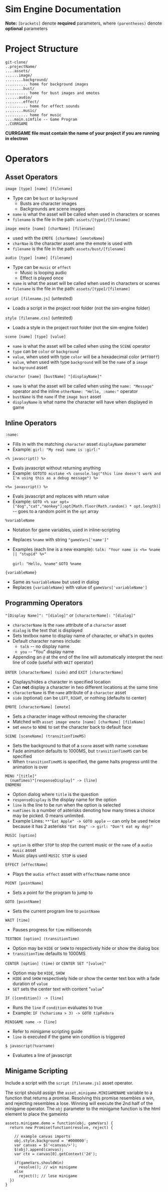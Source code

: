 # Sim Engine Documentation

**Note:** `[brackets]` denote **required** parameters, where `(parentheses)` denote **optional** parameters

# Project Structure

```
git-clone/
..projectName/
....assets/
......image/
........background/
.......... home for background images
........bust/
.......... home for bust images and emotes
......audio/
........effect/
.......... home for effect sounds
........music/
.......... home for music
....main.simfile -- Game Program
..CURRGAME
```

**CURRGAME file must contain the name of your project if you are running in electron**

# Operators

## Asset Operators

`image [type] [name] [filename]`

  * Type can be `bust` or `background`
    * Busts are character images
    * Backgrounds are scene images
  * `name` is what the asset will be called when used in characters or scenes
  * `filename` is the file in the path: `assets/[type]/[filename]`

`image emote [name] [charName] [filename]`

  * used with the `EMOTE [charName] [emoteName]`
  * `charNae` is the character asset ame the emote is used with
  * `filename` is the file in the path: `assets/bust/[filename]`


`audio [type] [name] [filename]`

  * Type can be `music` or `effect`
    * Music is looping audio
    * Effect is played once
  * `name` is what the asset will be called when used in characters or scenes
  * `filename` is the file in the path: `assets/[type]/[filename]`

`script [filename.js]` (untested)

  * Loads a script in the project root folder (not the sim-engine folder)

`style [filename.css]` (untested)

  * Loads a style in the project root folder (not the sim-engine folder)

`scene [name] [type] [value]`

  * `name` is what the asset will be called when using the `SCENE` operator
  * `type` can be `color` or `background`
  * `value`, when used with type `color` will be a hexadecimal color (`#ff00ff`)
  * `value`, when used with type `background` will be the `name` of a `image background` asset

`character [name] [bustName] "[displayName]"`

  * `name` is what the asset will be called when using the `name: "Message"` operator and the inline `otherName: "Hello, :name:"` operator
  * `bustName` is the `name` if the `image bust` asset
  * `displayName` is what name the character will have when displayed in game

## Inline Operators

`:name:`
  
  * Fills in with the matching `character` asset `displayName` parameter
  * Example:
    `girl: "My real name is :girl:"`

`<% javascript() %>`

  * Evals javascript without returning anything
  * Example:
    `GOTOTO mistake <% console.log("this line doesn't work and I'm using this as a debug message") %>`

`<%= javascript() %>`

  * Evals javascript and replaces with return value
  * Example:
    `GOTO <% var opt=["dog","cat","monkey"];opt[Math.floor(Math.random() * opt.length)]` -- goes to a random point in the `opt` array

`%variableName`

  * Notation for game variables, used in inline-scripting
  * Replaces `%name` with string `"gameVars['name']"`
  * Examples (each line is a new example):
    `talk: "Your name is <%= %name || "stupid" %>"`

    `girl: "Hello, %name"`
    `GOTO %name`

`{variableName}`

  * Same as `%variableName` but used in dialog
  * Replaces `{variableName}` with value of `gameVars['variableName']`

## Programming Operators

`"[Display Name]": "[dialog]"` or `[characterName]: "[dialog]"`

  * `characterName` is the `name` attribute of a `character` asset
  * `dialog` is the text that is displayed
  * Sets textbox name to display name of character, or what's in quotes
  * Default character names include:
    * `talk` -- no display name
    * `you` -- "You" display name
  * Appending an `@` at the end of the line will automatically interpret the next line of code (useful with `WAIT` operator)

`ENTER [characterName] (side)` and `EXIT [characterName]`

  * Displays/hides a character in specified location
  * Can **not** display a character in two different locations at the same time
  * `characterName` is the `name` attribute of a `character` asset
  * `side` (optional) can be `LEFT`, `RIGHT`, or nothing (defaults to center)

`EMOTE [characterName] [emote]`

  * Sets a character image without removing the character
  * Matched with `asset image emote [name] [charName] [fileName]`
  * set `emote` to `NONE` to set the character back to default face

`SCENE [sceneName] (transitionTimeMS)`

  * Sets the background to that of a `scene` asset with name `sceneName`
  * Fade animation defaults to 1000MS, but `transitionTimeMS` can be specified
  * When `transitionTimeMS` is specified, the game halts progress until the animation is over

```
MENU "[title]"
  (numTimes)"[responseDisplay]" -> [line]
ENDMENU
```

  * Option dialog where `title` is the question
  * `responseDisplay` is the display name for the option
  * `line` is the line to be run when the option is selected
  * `numTimes` is a number of asterisks denoting how many times a choice may be picked. 0 means unlimited.
  * Example Lines:
    `**"Eat Apple" -> GOTO apple` -- can only be used twice because it has 2 asterisks
    `"Eat Dog" -> girl: "Don't eat my dog!"`

`MUSIC [option]`

  * `option` is either `STOP` to stop the current music or the `name` of a `audio music` asset
  * Music plays until `MUSIC STOP` is used

`EFFECT [effectName]`

  * Plays the `audio effect` asset with `effectName` name once

`POINT [pointName]`

  * Sets a point for the program to jump to

`GOTO [pointName]`

  * Sets the current program line to `pointName`

`WAIT [time]`

  * Pauses progress for `time` milliseconds

`TEXTBOX [option] (transitionTime)`

  * Option may be `HIDE` or `SHOW` to respectively hide or show the dialog box
  * `transitionTime` defaults to 1000MS

`CENTER [option] (time)` or `CENTER SET "[value]"`

  * Option may be `HIDE`, `SHOW`
  * `HIDE` and `SHOW` respectively hide or show the center text box with a fade duration of `value`
  * `SET` sets the center text with content "`value`"

`IF ([condition]) -> [line]`
  
  * Runs the `line` if `condition` evaluates to true
  * Example:
    `IF (%charisma > 3) -> GOTO tipFedora`

`MINIGAME name -> [line]`

  * Refer to minigame scripting guide
  * `line` is executed if the game win condition is triggered

`$ javascript(%varname)`
  * Evaluates a line of javascript

## Minigame Scripting

Include a script with the `script [filename.js]` asset operator.

The script should assign the `asset.minigame.MINIGAMENAME` variable to a function that returns a promise. Resolving this promise resembles a win, and rejecting resembles a lose. Winning will execute the 2nd half of the minigame operator. The `obj` parameter to the minigame function is the html element to place the gameinto

```
assets.minigame.demo = function(obj, gameVars) {
  return new Promise(function(resolve, reject) {

    // example canvas imports
    obj.style.background = '#000000';
    var canvas = $('<canvas/>');
    $(obj).append(canvas);
    var ctx = canvas[0].getContext('2d');

    if(gameVars.shouldWin)
      resolve(); // win minigame
    else
      reject(); // lose minigame
  })
}
```